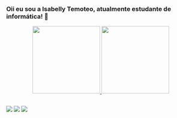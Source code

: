 ### Oii eu sou a Isabelly Temoteo, atualmente estudante de informática! 👋

<div align="center">
  <a href="https://github.com/IsabellyTemoteo">
  <img height="180em" src="https://github-readme-stats.vercel.app/api?username=IsabellyTemoteo&show_icons=true&theme=dracula&include_all_commits=true&count_private=true"/>
  <img height="180em" src="https://github-readme-stats.vercel.app/api/top-langs/?username=IsabellyTemoteo&layout=compact&langs_count=7&theme=dracula"/>
</div>
  
  ##

<div> 
  <a href="https://instagram.com/itsa.belly" target="_blank"><img src="https://img.shields.io/badge/-Instagram-%23E4405F?style=for-the-badge&logo=instagram&logoColor=white" target="_blank"></a>
  <a href = "mailto:isabellyatemoteo@gmail.com"><img src="https://img.shields.io/badge/-Gmail-%23333?style=for-the-badge&logo=gmail&logoColor=white" target="_blank"></a>
  <a href="https://www.linkedin.com/in/isabelly-temoteo-010131230/" target="_blank"><img src="https://img.shields.io/badge/-LinkedIn-%230077B5?style=for-the-badge&logo=linkedin&logoColor=white" target="_blank"></a> 
</div>
